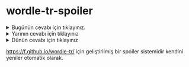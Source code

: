 # wordle-tr-spoiler

<details>
  <summary>Bugünün cevabı için tıklayınız.</summary>
  <br>
    <b> çavuş </b>
</details>

<details>
  <summary>Yarının cevabı için tıklayınız</summary>
  <br>
   <b> ardıç </b>
</details>

<details>
  <summary>Dünün cevabı için tıklayınız </summary>
  <br>
  <b> kefal </b>
</details>

https://f.github.io/wordle-tr/ için geliştirilmiş bir spoiler sistemidir kendini yeniler otomatik olarak.


